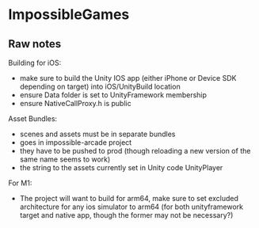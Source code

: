 # ImpossibleGames

## Raw notes

Building for iOS:

- make sure to build the Unity IOS app (either iPhone or Device SDK depending on target) into iOS/UnityBuild location
- ensure Data folder is set to UnityFramework membership
- ensure NativeCallProxy.h is public

Asset Bundles:

- scenes and assets must be in separate bundles
- goes in impossible-arcade project
- they have to be pushed to prod (though reloading a new version of the same name seems to work)
- the string to the assets currently set in Unity code UnityPlayer


For M1:
- The project will want to build for arm64, make sure to set excluded architecture for any ios simulator to arm64 (for both unityframework target and native app, though the former may not be necessary?)